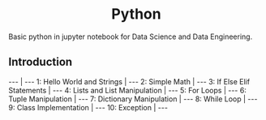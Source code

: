 <h1 align="center"> Python </h1>
Basic python in jupyter notebook for Data Science and Data Engineering.

## Introduction
--- | --- 
1: Hello World and Strings | ---
2: Simple Math | ---
3: If Else Elif Statements | ---
4: Lists and List Manipulation | ---
5: For Loops | ---
6: Tuple Manipulation | ---
7: Dictionary Manipulation | ---
8: While Loop | ---
9: Class Implementation | ---
10: Exception | ---
